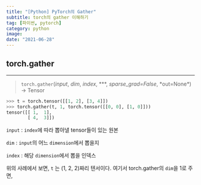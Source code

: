 ```yaml
---
title: "[Python] PyTorch의 Gather"
subtitle: torch의 gather 이해하기
tag: [파이썬, pytorch]
category: python
image:
date: "2021-06-28"
---
```


## torch.gather

---

> `torch.gather`(_input_, _dim_, _index_, *\*\*, *sparse_grad=False*, *out=None\*) → Tensor

```python
>>> t = torch.tensor([[1, 2], [3, 4]])
>>> torch.gather(t, 1, torch.tensor([[0, 0], [1, 0]]))
tensor([[ 1,  1],
        [ 4,  3]])
```

`input` : `index`에 따라 뽑아낼 tensor들이 있는 원본

`dim` : `input`의 어느 `dimension`에서 뽑을지

`index` : 해당 `dimension`에서 뽑을 인덱스

위의 사례에서 보면, `t` 는 (1, 2, 2)짜리 텐서이다. 여기서 torch.gather의 `dim`을 1로 주면,

